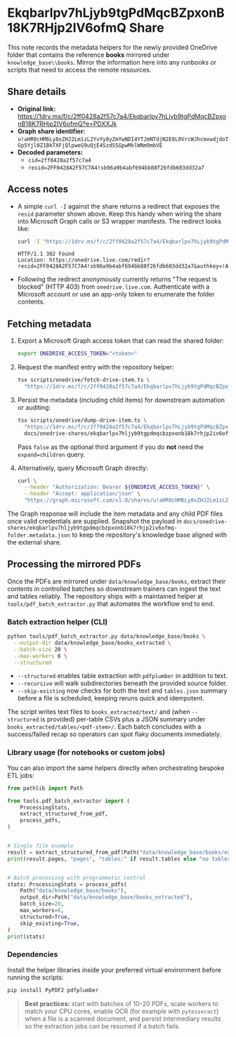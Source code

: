 # Ekqbarlpv7hLjyb9tgPdMqcBZpxonB18K7RHjp2IV6ofmQ Share

This note records the metadata helpers for the newly provided OneDrive folder
that contains the reference **books** mirrored under
`knowledge_base\\books`. Mirror the information here into any runbooks or
scripts that need to access the remote resources.

## Share details

- **Original link:**
  https://1drv.ms/f/c/2ff0428a2f57c7a4/Ekqbarlpv7hLjyb9tgPdMqcBZpxonB18K7RHjp2IV6ofmQ?e=PDXXJk
- **Graph share identifier:**
  `u!aHR0cHM6Ly8xZHJ2Lm1zL2YvYy8yZmYwNDI4YTJmNTdjN2E0L0VrcWJhcmxwdjdoTGp5Yjl0Z1BkTXFjQlpweG9uQjE4SzdSSGpwMklWNm9mbVE`
- **Decoded parameters:**
  - `cid=2ff0428a2f57c7a4`
  - `resid=2FF0428A2F57C7A4!sb96a9b4abf694bb88f26fdb603dd32a7`

## Access notes

- A simple `curl -I` against the share returns a redirect that exposes the
  `resid` parameter shown above. Keep this handy when wiring the share into
  Microsoft Graph calls or S3 wrapper manifests. The redirect looks like:

  ```bash
  curl -I "https://1drv.ms/f/c/2ff0428a2f57c7a4/Ekqbarlpv7hLjyb9tgPdMqcBZpxonB18K7RHjp2IV6ofmQ"
  ```

  ```text
  HTTP/1.1 302 Found
  Location: https://onedrive.live.com/redir?resid=2FF0428A2F57C7A4!sb96a9b4abf694bb88f26fdb603dd32a7&authkey=!AJAc...&cid=2FF0428A2F57C7A4
  ```

- Following the redirect anonymously currently returns "The request is blocked"
  (HTTP 403) from `onedrive.live.com`. Authenticate with a Microsoft account or
  use an app-only token to enumerate the folder contents.

## Fetching metadata

1. Export a Microsoft Graph access token that can read the shared folder:

   ```bash
   export ONEDRIVE_ACCESS_TOKEN="<token>"
   ```

2. Request the manifest entry with the repository helper:

   ```bash
   tsx scripts/onedrive/fetch-drive-item.ts \
     "https://1drv.ms/f/c/2ff0428a2f57c7a4/Ekqbarlpv7hLjyb9tgPdMqcBZpxonB18K7RHjp2IV6ofmQ"
   ```

3. Persist the metadata (including child items) for downstream automation or
   auditing:

   ```bash
   tsx scripts/onedrive/dump-drive-item.ts \
     "https://1drv.ms/f/c/2ff0428a2f57c7a4/Ekqbarlpv7hLjyb9tgPdMqcBZpxonB18K7RHjp2IV6ofmQ" \
     docs/onedrive-shares/ekqbarlpv7hljyb9tgpdmqcbzpxonb18k7rhjp2iv6ofmq-folder.metadata.json
   ```

   Pass `false` as the optional third argument if you do **not** need the
   `expand=children` query.

4. Alternatively, query Microsoft Graph directly:

   ```bash
   curl \
     --header "Authorization: Bearer ${ONEDRIVE_ACCESS_TOKEN}" \
     --header "Accept: application/json" \
     "https://graph.microsoft.com/v1.0/shares/u!aHR0cHM6Ly8xZHJ2Lm1zL2YvYy8yZmYwNDI4YTJmNTdjN2E0L0VrcWJhcmxwdjdoTGp5Yjl0Z1BkTXFjQlpweG9uQjE4SzdSSGpwMklWNm9mbVE/driveItem?expand=children"
   ```

The Graph response will include the item metadata and any child PDF files once
valid credentials are supplied. Snapshot the payload in
`docs/onedrive-shares/ekqbarlpv7hljyb9tgpdmqcbzpxonb18k7rhjp2iv6ofmq-folder.metadata.json`
to keep the repository's knowledge base aligned with the external share.

## Processing the mirrored PDFs

Once the PDFs are mirrored under `data/knowledge_base/books`, extract their
contents in controlled batches so downstream trainers can ingest the text and
tables reliably. The repository ships with a maintained helper at
`tools/pdf_batch_extractor.py` that automates the workflow end to end.

### Batch extraction helper (CLI)

```bash
python tools/pdf_batch_extractor.py data/knowledge_base/books \
  --output-dir data/knowledge_base/books_extracted \
  --batch-size 20 \
  --max-workers 6 \
  --structured
```

- `--structured` enables table extraction with `pdfplumber` in addition to text.
- `--recursive` will walk subdirectories beneath the provided source folder.
- `--skip-existing` now checks for both the text and `tables.json` summary
  before a file is scheduled, keeping reruns quick and idempotent.

The script writes text files to `books_extracted/text/` and (when `--structured`
is provided) per-table CSVs plus a JSON summary under
`books_extracted/tables/<pdf-stem>/`. Each batch concludes with a success/failed
recap so operators can spot flaky documents immediately.

### Library usage (for notebooks or custom jobs)

You can also import the same helpers directly when orchestrating bespoke ETL
jobs:

```python
from pathlib import Path

from tools.pdf_batch_extractor import (
    ProcessingStats,
    extract_structured_from_pdf,
    process_pdfs,
)


# Single file example
result = extract_structured_from_pdf(Path("data/knowledge_base/books/example.pdf"))
print(result.pages, "pages", "tables:" if result.tables else "no tables")


# Batch processing with programmatic control
stats: ProcessingStats = process_pdfs(
    Path("data/knowledge_base/books"),
    output_dir=Path("data/knowledge_base/books_extracted"),
    batch_size=20,
    max_workers=6,
    structured=True,
    skip_existing=True,
)
print(stats)
```

### Dependencies

Install the helper libraries inside your preferred virtual environment before
running the scripts:

```bash
pip install PyPDF2 pdfplumber
```

> **Best practices:** start with batches of 10–20 PDFs, scale workers to match
> your CPU cores, enable OCR (for example with `pytesseract`) when a file is a
> scanned document, and persist intermediary results so the extraction jobs can
> be resumed if a batch fails.
